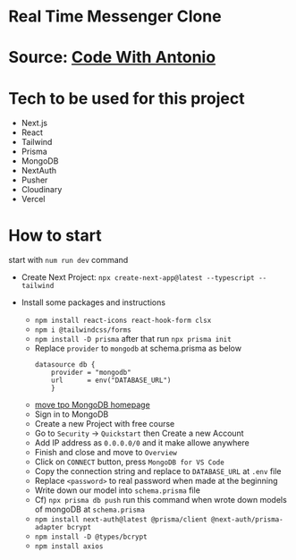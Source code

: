 # Real Time Messenger Clone

# Source: [Code With Antonio](https://www.youtube.com/watch?v=PGPGcKBpAk8)

# Tech to be used for this project

-   Next.js
-   React
-   Tailwind
-   Prisma
-   MongoDB
-   NextAuth
-   Pusher
-   Cloudinary
-   Vercel

# How to start

start with `num run dev` command

-   Create Next Project: `npx create-next-app@latest --typescript --tailwind`
-   Install some packages and instructions

    -   `npm install react-icons react-hook-form clsx`
    -   `npm i @tailwindcss/forms `
    -   `npm install -D prisma` after that run `npx prisma init`
    -   Replace `provider` to `mongodb` at schema.prisma as below
        ```
        datasource db {
            provider = "mongodb"
            url      = env("DATABASE_URL")
            }
        ```
    -   [move tpo MongoDB homepage](https://www.mongodb.com/atlas/database)
    -   Sign in to MongoDB
    -   Create a new Project with free course
    -   Go to `Security` -> `Quickstart` then Create a new Account
    -   Add IP address as `0.0.0.0/0` and it make allowe anywhere
    -   Finish and close and move to `Overview`
    -   Click on `CONNECT` button, press `MongoDB for VS Code`
    -   Copy the connection string and replace to `DATABASE_URL` at `.env` file
    -   Replace `<password>` to real password when made at the beginning
    -   Write down our model into `schema.prisma` file
    -   Cf) `npx prisma db push` run this command when wrote down models of mongoDB at `schema.prisma`
    -   `npm install next-auth@latest @prisma/client @next-auth/prisma-adapter bcrypt`
    -   `npm install -D @types/bcrypt`
    -   `npm install axios`

